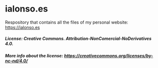 # ialonso.es

Respository that contains all the files of my personal website: https://ialonso.es

##### License: Creative Commons. Attribution-NonComercial-NoDerivatives 4.0.
##### More info about the license: https://creativecommons.org/licenses/by-nc-nd/4.0/
